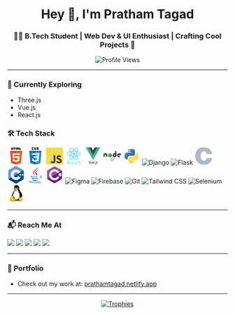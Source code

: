 <h1 align="center">Hey 👋, I'm Pratham Tagad</h1>
<h3 align="center">👨‍💻 B.Tech Student | Web Dev & UI Enthusiast | Crafting Cool Projects 🚀</h3>

<p align="center">
  <img src="https://komarev.com/ghpvc/?username=prathamtagad&label=Profile%20views&color=0e75b6&style=flat" alt="Profile Views" />
</p>

---

### 🌱 Currently Exploring
- Three.js
- Vue.js
- React.js

### 🛠️ Tech Stack
<p align="left">
  <img src="https://raw.githubusercontent.com/devicons/devicon/master/icons/html5/html5-original-wordmark.svg" alt="HTML5" width="40" />
  <img src="https://raw.githubusercontent.com/devicons/devicon/master/icons/css3/css3-original-wordmark.svg" alt="CSS3" width="40" />
  <img src="https://raw.githubusercontent.com/devicons/devicon/master/icons/javascript/javascript-original.svg" alt="JavaScript" width="40" />
  <img src="https://raw.githubusercontent.com/devicons/devicon/master/icons/react/react-original-wordmark.svg" alt="React" width="40" />
  <img src="https://raw.githubusercontent.com/devicons/devicon/master/icons/vuejs/vuejs-original-wordmark.svg" alt="Vue.js" width="40" />
  <img src="https://raw.githubusercontent.com/devicons/devicon/master/icons/nodejs/nodejs-original-wordmark.svg" alt="Node.js" width="40" />
  <img src="https://raw.githubusercontent.com/devicons/devicon/master/icons/python/python-original.svg" alt="Python" width="40" />
  <img src="https://cdn.worldvectorlogo.com/logos/django.svg" alt="Django" width="40" />
  <img src="https://raw.githubusercontent.com/devicons/devicon/master/icons/flask/flask-original.sg" alt="Flask" width="40" />
  <img src="https://raw.githubusercontent.com/devicons/devicon/master/icons/c/c-original.svg" alt="C" width="40" />
  <img src="https://raw.githubusercontent.com/devicons/devicon/master/icons/cplusplus/cplusplus-original.svg" alt="C++" width="40" />
  <img src="https://raw.githubusercontent.com/devicons/devicon/master/icons/java/java-original.svg" alt="Java" width="40" />
  <img src="https://raw.githubusercontent.com/devicons/devicon/master/icons/csharp/csharp-original.svg" alt="C#" width="40" />
  <img src="https://www.vectorlogo.zone/logos/figma/figma-icon.svg" alt="Figma" width="40" />
  <img src="https://www.vectorlogo.zone/logos/firebase/firebase-icon.svg" alt="Firebase" width="40" />
  <img src="https://www.vectorlogo.zone/logos/git-scm/git-scm-icon.svg" alt="Git" width="40" />
  <img src="https://www.vectorlogo.zone/logos/tailwindcss/tailwindcss-icon.svg" alt="Tailwind CSS" width="40" />
  <img src="https://raw.githubusercontent.com/SeleniumHQ/selenium/main/common/src/web/icons/Selenium_Logo.png" alt="Selenium" width="40" />
  <img src="https://raw.githubusercontent.com/devicons/devicon/master/icons/linux/linux-original.svg" alt="Linux" width="40" />
</p>

---

### 📬 Reach Me At
<p align="left">
  <a href="mailto:prathamtagad0@gmail.com"><img src="https://img.shields.io/badge/Gmail-%2312100E.svg?style=for-the-badge&logo=gmail&logoColor=red" /></a>
  <a href="https://www.linkedin.com/in/pratham-tagad-051946301/" target="_blank"><img src="https://img.shields.io/badge/LinkedIn-%230A66C2.svg?style=for-the-badge&logo=linkedin&logoColor=white" /></a>
  <a href="https://twitter.com/pratham_tagad" target="_blank"><img src="https://img.shields.io/badge/Twitter-%231DA1F2.svg?style=for-the-badge&logo=twitter&logoColor=white" /></a>
  <a href="https://instagram.com/pratham_tagad" target="_blank"><img src="https://img.shields.io/badge/Instagram-%23E4405F.svg?style=for-the-badge&logo=instagram&logoColor=white" /></a>
  <a href="https://www.leetcode.com/prathamtagad" target="_blank"><img src="https://img.shields.io/badge/LeetCode-%23000000.svg?style=for-the-badge&logo=leetcode&logoColor=yellow" /></a>
</p>

---

### 🧠 Portfolio
- Check out my work at: [prathamtagad.netlify.app](https://prathamtagad.netlify.app)

---

<p align="center">
  <a href="https://github.com/ryo-ma/github-profile-trophy">
    <img src="https://github-profile-trophy.vercel.app/?username=prathamtagad&theme=onestar&margin-w=10&margin-h=15" alt="Trophies" />
  </a>
</p>
